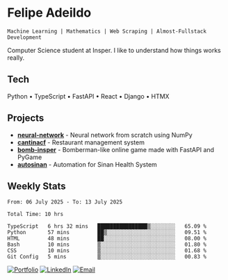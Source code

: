 # Felipe Adeildo

```
Machine Learning | Mathematics | Web Scraping | Almost-Fullstack Development
```

Computer Science student at Insper. I like to understand how things works really.

## Tech
Python • TypeScript • FastAPI • React • Django • HTMX

## Projects
- **[neural-network](https://github.com/felipeadeildo/neural-network)** - Neural network from scratch using NumPy
- **[cantinacf](https://github.com/felipeadeildo/cantinacf)** - Restaurant management system
- **[bomb-insper](https://github.com/insper-dev/bomb)** - Bomberman-like online game made with FastAPI and PyGame 
- **[autosinan](https://github.com/felipeadeildo/autosinan)** - Automation for Sinan Health System

## Weekly Stats
<!--START_SECTION:waka-->

```ansi
From: 06 July 2025 - To: 13 July 2025

Total Time: 10 hrs

TypeScript   6 hrs 32 mins   ████████████████▒░░░░░░░░   65.09 %
Python       57 mins         ██▒░░░░░░░░░░░░░░░░░░░░░░   09.51 %
HTML         48 mins         ██░░░░░░░░░░░░░░░░░░░░░░░   08.00 %
Bash         10 mins         ▒░░░░░░░░░░░░░░░░░░░░░░░░   01.80 %
CSS          10 mins         ▒░░░░░░░░░░░░░░░░░░░░░░░░   01.68 %
Git Config   5 mins          ▒░░░░░░░░░░░░░░░░░░░░░░░░   00.83 %
```

<!--END_SECTION:waka-->

[![Portfolio](https://img.shields.io/badge/felipeadeildo.com-FF6B6B?style=flat-square&logo=firefox&logoColor=white)](https://felipeadeildo.com)
[![LinkedIn](https://img.shields.io/badge/LinkedIn-0077B5?style=flat-square&logo=linkedin&logoColor=white)](https://linkedin.com/in/felipeadeildo)
[![Email](https://img.shields.io/badge/Email-D14836?style=flat-square&logo=gmail&logoColor=white)](mailto:contato@felipeadeildo.com)
